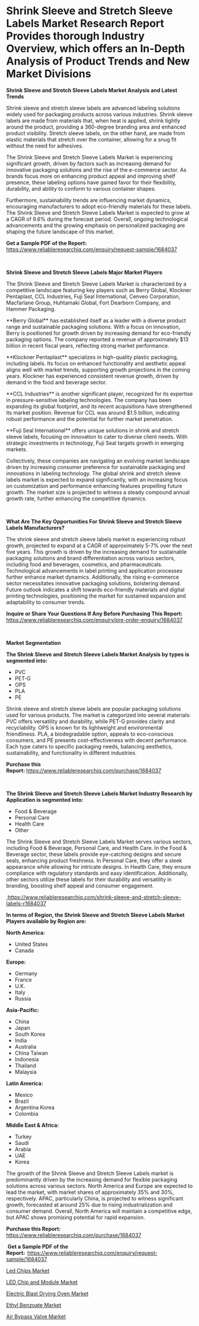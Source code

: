 <p><h1>Shrink Sleeve and Stretch Sleeve Labels Market Research Report Provides thorough Industry Overview, which offers an In-Depth Analysis of Product Trends and New Market Divisions</h1></p><p><strong>Shrink Sleeve and Stretch Sleeve Labels Market Analysis and Latest Trends</strong></p>
<p><p>Shrink sleeve and stretch sleeve labels are advanced labeling solutions widely used for packaging products across various industries. Shrink sleeve labels are made from materials that, when heat is applied, shrink tightly around the product, providing a 360-degree branding area and enhanced product visibility. Stretch sleeve labels, on the other hand, are made from elastic materials that stretch over the container, allowing for a snug fit without the need for adhesives.</p><p>The Shrink Sleeve and Stretch Sleeve Labels Market is experiencing significant growth, driven by factors such as increasing demand for innovative packaging solutions and the rise of the e-commerce sector. As brands focus more on enhancing product appeal and improving shelf presence, these labeling options have gained favor for their flexibility, durability, and ability to conform to various container shapes.</p><p>Furthermore, sustainability trends are influencing market dynamics, encouraging manufacturers to adopt eco-friendly materials for these labels. The Shrink Sleeve and Stretch Sleeve Labels Market is expected to grow at a CAGR of 9.6% during the forecast period. Overall, ongoing technological advancements and the growing emphasis on personalized packaging are shaping the future landscape of this market.</p></p>
<p><strong>Get a Sample PDF of the Report:&nbsp;</strong> <a href="https://www.reliableresearchiq.com/enquiry/request-sample/1684037?utm_campaign=1106&utm_medium=2&utm_source=Github&utm_content=ia&utm_term=19102024&utm_id=shrink-sleeve-and-stretch-sleeve-labels">https://www.reliableresearchiq.com/enquiry/request-sample/1684037</a></p>
<p>&nbsp;</p>
<p><strong>Shrink Sleeve and Stretch Sleeve Labels Major Market Players</strong></p>
<p><p>The Shrink Sleeve and Stretch Sleeve Labels Market is characterized by a competitive landscape featuring key players such as Berry Global, Klockner Pentaplast, CCL Industries, Fuji Seal International, Cenveo Corporation, Macfarlane Group, Huhtamaki Global, Fort Dearborn Company, and Hammer Packaging. </p><p>**Berry Global** has established itself as a leader with a diverse product range and sustainable packaging solutions. With a focus on innovation, Berry is positioned for growth driven by increasing demand for eco-friendly packaging options. The company reported a revenue of approximately $13 billion in recent fiscal years, reflecting strong market performance.</p><p>**Klockner Pentaplast** specializes in high-quality plastic packaging, including labels. Its focus on enhanced functionality and aesthetic appeal aligns well with market trends, supporting growth projections in the coming years. Klockner has experienced consistent revenue growth, driven by demand in the food and beverage sector.</p><p>**CCL Industries** is another significant player, recognized for its expertise in pressure-sensitive labeling technologies. The company has been expanding its global footprint, and its recent acquisitions have strengthened its market position. Revenue for CCL was around $1.5 billion, indicating robust performance and the potential for further market penetration.</p><p>**Fuji Seal International** offers unique solutions in shrink and stretch sleeve labels, focusing on innovation to cater to diverse client needs. With strategic investments in technology, Fuji Seal targets growth in emerging markets.</p><p>Collectively, these companies are navigating an evolving market landscape driven by increasing consumer preference for sustainable packaging and innovations in labeling technology. The global shrink and stretch sleeve labels market is expected to expand significantly, with an increasing focus on customization and performance enhancing features propelling future growth. The market size is projected to witness a steady compound annual growth rate, further enhancing the competitive dynamics.</p></p>
<p>&nbsp;</p>
<p><strong>What Are The Key Opportunities For Shrink Sleeve and Stretch Sleeve Labels Manufacturers?</strong></p>
<p><p>The shrink sleeve and stretch sleeve labels market is experiencing robust growth, projected to expand at a CAGR of approximately 5-7% over the next five years. This growth is driven by the increasing demand for sustainable packaging solutions and brand differentiation across various sectors, including food and beverages, cosmetics, and pharmaceuticals. Technological advancements in label printing and application processes further enhance market dynamics. Additionally, the rising e-commerce sector necessitates innovative packaging solutions, bolstering demand. Future outlook indicates a shift towards eco-friendly materials and digital printing technologies, positioning the market for sustained expansion and adaptability to consumer trends.</p></p>
<p><strong>Inquire or Share Your Questions If Any Before Purchasing This Report:</strong> <a href="https://www.reliableresearchiq.com/enquiry/pre-order-enquiry/1684037?utm_campaign=1106&utm_medium=2&utm_source=Github&utm_content=ia&utm_term=19102024&utm_id=shrink-sleeve-and-stretch-sleeve-labels">https://www.reliableresearchiq.com/enquiry/pre-order-enquiry/1684037</a></p>
<p>&nbsp;</p>
<p><strong>Market Segmentation</strong></p>
<p><strong>The Shrink Sleeve and Stretch Sleeve Labels Market Analysis by types is segmented into:</strong></p>
<p><ul><li>PVC</li><li>PET-G</li><li>OPS</li><li>PLA</li><li>PE</li></ul></p>
<p><p>Shrink sleeve and stretch sleeve labels are popular packaging solutions used for various products. The market is categorized into several materials: PVC offers versatility and durability, while PET-G provides clarity and recyclability. OPS is known for its lightweight and environmental friendliness. PLA, a biodegradable option, appeals to eco-conscious consumers, and PE presents cost-effectiveness with decent performance. Each type caters to specific packaging needs, balancing aesthetics, sustainability, and functionality in different industries.</p></p>
<p><strong>Purchase this Report:&nbsp;</strong><a href="https://www.reliableresearchiq.com/purchase/1684037?utm_campaign=1106&utm_medium=2&utm_source=Github&utm_content=ia&utm_term=19102024&utm_id=shrink-sleeve-and-stretch-sleeve-labels">https://www.reliableresearchiq.com/purchase/1684037</a></p>
<p>&nbsp;</p>
<p><strong>The Shrink Sleeve and Stretch Sleeve Labels Market Industry Research by Application is segmented into:</strong></p>
<p><ul><li>Food & Beverage</li><li>Personal Care</li><li>Health Care</li><li>Other</li></ul></p>
<p><p>The Shrink Sleeve and Stretch Sleeve Labels Market serves various sectors, including Food & Beverage, Personal Care, and Health Care. In the Food & Beverage sector, these labels provide eye-catching designs and secure seals, enhancing product freshness. In Personal Care, they offer a sleek appearance while allowing for intricate designs. In Health Care, they ensure compliance with regulatory standards and easy identification. Additionally, other sectors utilize these labels for their durability and versatility in branding, boosting shelf appeal and consumer engagement.</p></p>
<p><a href="https://www.reliableresearchiq.com/shrink-sleeve-and-stretch-sleeve-labels-r1684037?utm_campaign=1106&utm_medium=2&utm_source=Github&utm_content=ia&utm_term=19102024&utm_id=shrink-sleeve-and-stretch-sleeve-labels">&nbsp;https://www.reliableresearchiq.com/shrink-sleeve-and-stretch-sleeve-labels-r1684037</a></p>
<p><strong>In terms of Region, the Shrink Sleeve and Stretch Sleeve Labels Market Players available by Region are:</strong></p>
<p>
    <p> <strong> North America: </strong>
        <ul>
            <li>United States</li>
            <li>Canada</li>
        </ul>
        </p> 
    <p> <strong> Europe: </strong>
        <ul>
            <li>Germany</li>
            <li>France</li>
            <li>U.K.</li>
            <li>Italy</li>
            <li>Russia</li>
        </ul>
        </p> 
    <p> <strong> Asia-Pacific: </strong>
        <ul>
            <li>China</li>
            <li>Japan</li>
            <li>South Korea</li>
            <li>India</li>
            <li>Australia</li>
            <li>China Taiwan</li>
            <li>Indonesia</li>
            <li>Thailand</li>
            <li>Malaysia</li>
        </ul>
        </p> 
    <p> <strong> Latin America: </strong>
        <ul>
            <li>Mexico</li>
            <li>Brazil</li>
            <li>Argentina Korea</li>
            <li>Colombia</li>
        </ul>
        </p> 
    <p> <strong> Middle East & Africa: </strong>
        <ul>
            <li>Turkey</li>
            <li>Saudi</li>
            <li>Arabia</li>
            <li>UAE</li>
            <li>Korea</li>
        </ul>
    </p>
    </p>
<p><p>The growth of the Shrink Sleeve and Stretch Sleeve Labels market is predominantly driven by the increasing demand for flexible packaging solutions across various sectors. North America and Europe are expected to lead the market, with market shares of approximately 35% and 30%, respectively. APAC, particularly China, is projected to witness significant growth, forecasted at around 25% due to rising industrialization and consumer demand. Overall, North America will maintain a competitive edge, but APAC shows promising potential for rapid expansion.</p></p>
<p><strong>Purchase this Report: </strong><a href="https://www.reliableresearchiq.com/purchase/1684037?utm_campaign=1106&utm_medium=2&utm_source=Github&utm_content=ia&utm_term=19102024&utm_id=shrink-sleeve-and-stretch-sleeve-labels">https://www.reliableresearchiq.com/purchase/1684037</a></p>
<p>&nbsp;<strong>Get a Sample PDF of the Report:&nbsp;&nbsp;</strong><a href="https://www.reliableresearchiq.com/enquiry/request-sample/1684037?utm_campaign=1106&utm_medium=2&utm_source=Github&utm_content=ia&utm_term=19102024&utm_id=shrink-sleeve-and-stretch-sleeve-labels">https://www.reliableresearchiq.com/enquiry/request-sample/1684037</a></p>
<p><strong></strong></p>
<p><p><a href="https://www.linkedin.com/pulse/led-chips-market-transformation-comparative-analysis-2024-2031-0qm9c?utm_campaign=1106&utm_medium=2&utm_source=Github&utm_content=ia&utm_term=19102024&utm_id=shrink-sleeve-and-stretch-sleeve-labels">Led Chips Market</a></p><p><a href="https://www.linkedin.com/pulse/global-led-chip-module-market-focus-product-type-lateral-chipvertical-vqt8c?utm_campaign=1106&utm_medium=2&utm_source=Github&utm_content=ia&utm_term=19102024&utm_id=shrink-sleeve-and-stretch-sleeve-labels">LED Chip and Module Market</a></p><p><a href="https://issuu.com/reportprime-2/docs/electric-blast-drying-oven-market-s_c492fced7ecfd0?utm_campaign=1106&utm_medium=2&utm_source=Github&utm_content=ia&utm_term=19102024&utm_id=shrink-sleeve-and-stretch-sleeve-labels">Electric Blast Drying Oven Market</a></p><p><a href="https://github.com/janeengrenong0/Market-Research-Report-List-1/blob/main/ethyl-benzoate-market.md?utm_campaign=1106&utm_medium=2&utm_source=Github&utm_content=ia&utm_term=19102024&utm_id=shrink-sleeve-and-stretch-sleeve-labels">Ethyl Benzoate Market</a></p><p><a href="https://issuu.com/reportprime-2/docs/air-bypass-valve-market-size-2030.p_48d512d518b327?utm_campaign=1106&utm_medium=2&utm_source=Github&utm_content=ia&utm_term=19102024&utm_id=shrink-sleeve-and-stretch-sleeve-labels">Air Bypass Valve Market</a></p></p>